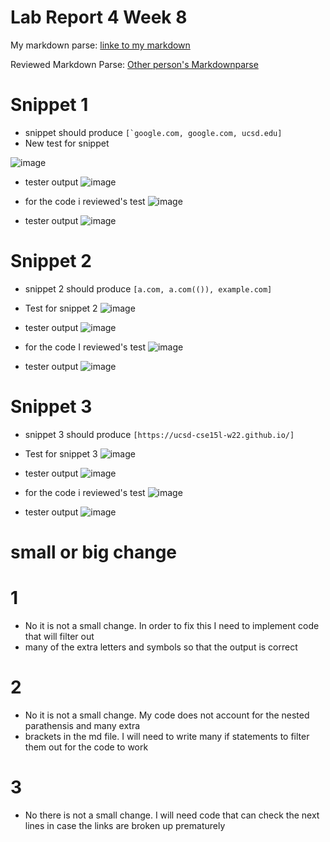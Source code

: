 # Lab Report 4 Week 8

My markdown parse: [linke to my markdown](https://github.com/rdxu1688/markdown-parse-main-RX-new)

Reviewed Markdown Parse: [Other person's Markdownparse](https://github.com/tylercyang/markdown-parse)


# Snippet 1
* snippet should produce ```[`google.com, google.com, ucsd.edu]```
* New test for snippet

![image](https://user-images.githubusercontent.com/97650817/157576869-4d340664-7e7a-4227-bf26-f33be37e1929.png)

* tester output
![image](https://user-images.githubusercontent.com/97650817/157576806-bffeaf57-3c1a-4b7b-8df3-a7edcff4b546.png)

* for the code i reviewed's test
![image](https://user-images.githubusercontent.com/97650817/157577165-bed9011d-40bc-4910-9ec3-fad63fadbda6.png)
* tester output
![image](https://user-images.githubusercontent.com/97650817/157577190-ff1aaced-fae7-4228-9b1b-f48875a55a14.png)

# Snippet 2
* snippet 2 should produce ```[a.com, a.com(()), example.com]```
* Test for snippet 2
![image](https://user-images.githubusercontent.com/97650817/157577575-96d861e1-002f-4a77-aa52-acdcec081169.png)
* tester output
![image](https://user-images.githubusercontent.com/97650817/157577557-39feb81b-fd9f-4f27-b3c7-5f83b3958b1e.png)

* for the code I reviewed's test
![image](https://user-images.githubusercontent.com/97650817/157577798-0b8fcbca-ca74-4774-909d-f94c12604de6.png)
* tester output
![image](https://user-images.githubusercontent.com/97650817/157577756-270d991c-41ed-4a0b-86ec-2f5820585cfd.png)

# Snippet 3
* snippet 3 should produce ```[https://ucsd-cse15l-w22.github.io/]```
* Test for snippet 3
![image](https://user-images.githubusercontent.com/97650817/157578023-bcd2c1b7-60db-4a57-a66a-2b7122a09898.png)
* tester output
![image](https://user-images.githubusercontent.com/97650817/157578062-318815f1-a18b-4323-a90f-2d1e9d592352.png)

* for the code i reviewed's test
![image](https://user-images.githubusercontent.com/97650817/157578172-3a78bce2-3cdc-49a0-a59d-4bcfdb0abce3.png)
* tester output
![image](https://user-images.githubusercontent.com/97650817/157578214-07d24802-34e8-4eac-a0a1-48fa828462b9.png)

 # small or big change
 # 1
 * No it is not a small change. In order to fix this I need to implement code that will filter out 
 * many of the extra letters and symbols so that the output is correct
 # 2
 * No it is not a small change. My code does not account for the nested parathensis and many extra
 * brackets in the md file. I will need to write many if statements to filter them out for the code to work
 # 3
 * No there is not a small change. I will need code that can check the next lines in case the links are broken up prematurely
